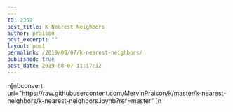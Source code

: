 ```yaml
---
---
ID: 2352
post_title: K Nearest Neighbors
author: praison
post_excerpt: ""
layout: post
permalink: /2019/08/07/k-nearest-neighbors/
published: true
post_date: 2019-08-07 11:17:12
---
```

<!-- wp:shortcode -->n[nbconvert url="https://raw.githubusercontent.com/MervinPraison/k/master/k-nearest-neighbors/k-nearest-neighbors.ipynb?ref=master" ]n<!-- /wp:shortcode -->